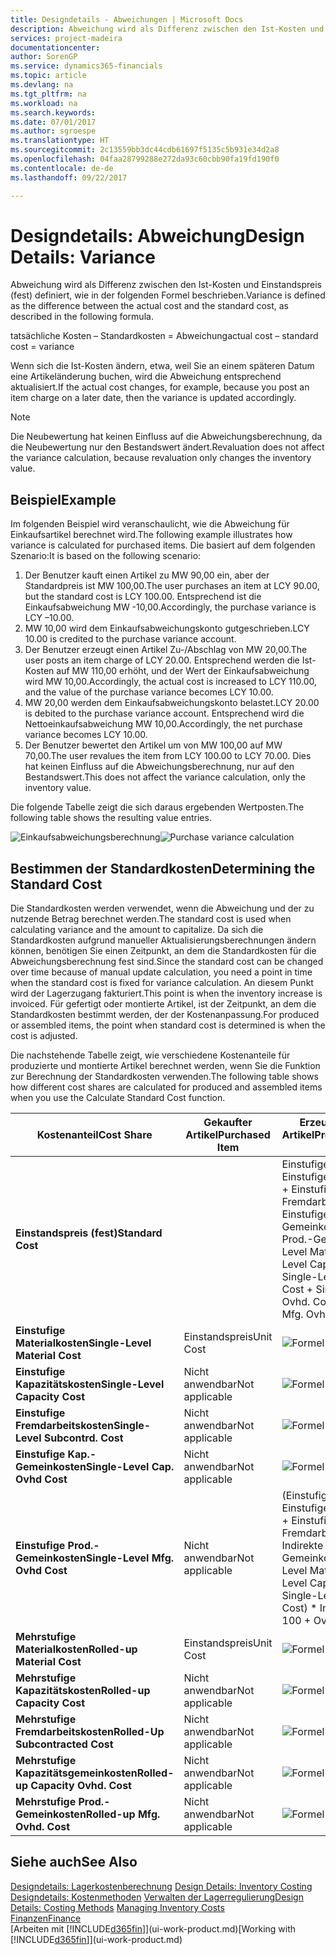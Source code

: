 ```yaml
---
title: Designdetails - Abweichungen | Microsoft Docs
description: Abweichung wird als Differenz zwischen den Ist-Kosten und Einstandspreis (fest) definiert, wie in der folgenden Formel beschrieben.
services: project-madeira
documentationcenter: 
author: SorenGP
ms.service: dynamics365-financials
ms.topic: article
ms.devlang: na
ms.tgt_pltfrm: na
ms.workload: na
ms.search.keywords: 
ms.date: 07/01/2017
ms.author: sgroespe
ms.translationtype: HT
ms.sourcegitcommit: 2c13559bb3dc44cdb61697f5135c5b931e34d2a8
ms.openlocfilehash: 04faa28799288e272da93c60cbb90fa19fd190f0
ms.contentlocale: de-de
ms.lasthandoff: 09/22/2017

---
```

# <a name="design-details-variance"></a><span data-ttu-id="9f837-103">Designdetails: Abweichung</span><span class="sxs-lookup"><span data-stu-id="9f837-103">Design Details: Variance</span></span>
<span data-ttu-id="9f837-104">Abweichung wird als Differenz zwischen den Ist-Kosten und Einstandspreis (fest) definiert, wie in der folgenden Formel beschrieben.</span><span class="sxs-lookup"><span data-stu-id="9f837-104">Variance is defined as the difference between the actual cost and the standard cost, as described in the following formula.</span></span>  

 <span data-ttu-id="9f837-105">tatsächliche Kosten – Standardkosten = Abweichung</span><span class="sxs-lookup"><span data-stu-id="9f837-105">actual cost – standard cost = variance</span></span>  

 <span data-ttu-id="9f837-106">Wenn sich die Ist-Kosten ändern, etwa, weil Sie an einem späteren Datum eine Artikeländerung buchen, wird die Abweichung entsprechend aktualisiert.</span><span class="sxs-lookup"><span data-stu-id="9f837-106">If the actual cost changes, for example, because you post an item charge on a later date, then the variance is updated accordingly.</span></span>  

> [!NOTE]  
>  <span data-ttu-id="9f837-107">Die Neubewertung hat keinen Einfluss auf die Abweichungsberechnung, da die Neubewertung nur den Bestandswert ändert.</span><span class="sxs-lookup"><span data-stu-id="9f837-107">Revaluation does not affect the variance calculation, because revaluation only changes the inventory value.</span></span>  

## <a name="example"></a><span data-ttu-id="9f837-108">Beispiel</span><span class="sxs-lookup"><span data-stu-id="9f837-108">Example</span></span>  
 <span data-ttu-id="9f837-109">Im folgenden Beispiel wird veranschaulicht, wie die Abweichung für Einkaufsartikel berechnet wird.</span><span class="sxs-lookup"><span data-stu-id="9f837-109">The following example illustrates how variance is calculated for purchased items.</span></span> <span data-ttu-id="9f837-110">Die basiert auf dem folgenden Szenario:</span><span class="sxs-lookup"><span data-stu-id="9f837-110">It is based on the following scenario:</span></span>  

1.  <span data-ttu-id="9f837-111">Der Benutzer kauft einen Artikel zu MW 90,00 ein, aber der Standardpreis ist MW 100,00.</span><span class="sxs-lookup"><span data-stu-id="9f837-111">The user purchases an item at LCY 90.00, but the standard cost is LCY 100.00.</span></span> <span data-ttu-id="9f837-112">Entsprechend ist die Einkaufsabweichung MW -10,00.</span><span class="sxs-lookup"><span data-stu-id="9f837-112">Accordingly, the purchase variance is LCY –10.00.</span></span>  
2.  <span data-ttu-id="9f837-113">MW 10,00 wird dem Einkaufsabweichungskonto gutgeschrieben.</span><span class="sxs-lookup"><span data-stu-id="9f837-113">LCY 10.00 is credited to the purchase variance account.</span></span>  
3.  <span data-ttu-id="9f837-114">Der Benutzer erzeugt einen Artikel Zu-/Abschlag von MW 20,00.</span><span class="sxs-lookup"><span data-stu-id="9f837-114">The user posts an item charge of LCY 20.00.</span></span> <span data-ttu-id="9f837-115">Entsprechend werden die Ist-Kosten auf MW 110,00 erhöht, und der Wert der Einkaufsabweichung wird MW 10,00.</span><span class="sxs-lookup"><span data-stu-id="9f837-115">Accordingly, the actual cost is increased to LCY 110.00, and the value of the purchase variance becomes LCY 10.00.</span></span>  
4.  <span data-ttu-id="9f837-116">MW 20,00 werden dem Einkaufsabweichungskonto belastet.</span><span class="sxs-lookup"><span data-stu-id="9f837-116">LCY 20.00 is debited to the purchase variance account.</span></span> <span data-ttu-id="9f837-117">Entsprechend wird die Nettoeinkaufsabweichung MW 10,00.</span><span class="sxs-lookup"><span data-stu-id="9f837-117">Accordingly, the net purchase variance becomes LCY 10.00.</span></span>  
5.  <span data-ttu-id="9f837-118">Der Benutzer bewertet den Artikel um von MW 100,00 auf MW 70,00.</span><span class="sxs-lookup"><span data-stu-id="9f837-118">The user revalues the item from LCY 100.00 to LCY 70.00.</span></span> <span data-ttu-id="9f837-119">Dies hat keinen Einfluss auf die Abweichungsberechnung, nur auf den Bestandswert.</span><span class="sxs-lookup"><span data-stu-id="9f837-119">This does not affect the variance calculation, only the inventory value.</span></span>  

 <span data-ttu-id="9f837-120">Die folgende Tabelle zeigt die sich daraus ergebenden Wertposten.</span><span class="sxs-lookup"><span data-stu-id="9f837-120">The following table shows the resulting value entries.</span></span>  

 <span data-ttu-id="9f837-121">![Einkaufsabweichungsberechnung](media/design_details_inventory_costing_11_purchase_variance.png "design_details_inventory_costing_11_purchase_variance")</span><span class="sxs-lookup"><span data-stu-id="9f837-121">![Purchase variance calculation](media/design_details_inventory_costing_11_purchase_variance.png "design_details_inventory_costing_11_purchase_variance")</span></span>  

## <a name="determining-the-standard-cost"></a><span data-ttu-id="9f837-122">Bestimmen der Standardkosten</span><span class="sxs-lookup"><span data-stu-id="9f837-122">Determining the Standard Cost</span></span>  
 <span data-ttu-id="9f837-123">Die Standardkosten werden verwendet, wenn die Abweichung und der zu nutzende Betrag berechnet werden.</span><span class="sxs-lookup"><span data-stu-id="9f837-123">The standard cost is used when calculating variance and the amount to capitalize.</span></span> <span data-ttu-id="9f837-124">Da sich die Standardkosten aufgrund manueller Aktualisierungsberechnungen ändern können, benötigen Sie einen Zeitpunkt, an dem die Standardkosten für die Abweichungsberechnung fest sind.</span><span class="sxs-lookup"><span data-stu-id="9f837-124">Since the standard cost can be changed over time because of manual update calculation, you need a point in time when the standard cost is fixed for variance calculation.</span></span> <span data-ttu-id="9f837-125">An diesem Punkt wird der Lagerzugang fakturiert.</span><span class="sxs-lookup"><span data-stu-id="9f837-125">This point is when the inventory increase is invoiced.</span></span> <span data-ttu-id="9f837-126">Für gefertigt oder montierte Artikel, ist der Zeitpunkt, an dem die Standardkosten bestimmt werden, der der Kostenanpassung.</span><span class="sxs-lookup"><span data-stu-id="9f837-126">For produced or assembled items, the point when standard cost is determined is when the cost is adjusted.</span></span>  

 <span data-ttu-id="9f837-127">Die nachstehende Tabelle zeigt, wie verschiedene Kostenanteile für produzierte und montierte Artikel berechnet werden, wenn Sie die Funktion zur Berechnung der Standardkosten verwenden.</span><span class="sxs-lookup"><span data-stu-id="9f837-127">The following table shows how different cost shares are calculated for produced and assembled items when you use the Calculate Standard Cost function.</span></span>  

|<span data-ttu-id="9f837-128">Kostenanteil</span><span class="sxs-lookup"><span data-stu-id="9f837-128">Cost Share</span></span>|<span data-ttu-id="9f837-129">Gekaufter Artikel</span><span class="sxs-lookup"><span data-stu-id="9f837-129">Purchased Item</span></span>|<span data-ttu-id="9f837-130">Erzeugter/Montierter Artikel</span><span class="sxs-lookup"><span data-stu-id="9f837-130">Produced/Assembled Item</span></span>|  
|----------------|--------------------|------------------------------|  
|<span data-ttu-id="9f837-131">**Einstandspreis (fest)**</span><span class="sxs-lookup"><span data-stu-id="9f837-131">**Standard Cost**</span></span>||<span data-ttu-id="9f837-132">Einstufige Materialkosten + Einstufige Kapazitätskosten + Einstufige Fremdarbeitskosten + Einstufige Kap.-Gemeinkosten + Einstufige Prod.-Gemeinkosten</span><span class="sxs-lookup"><span data-stu-id="9f837-132">Single-Level Material Cost + Single-Level Capacity Cost + Single-Level Subcontrd. Cost + Single-Level Cap. Ovhd. Cost + Single-Level Mfg. Ovhd. Cost</span></span>|  
|<span data-ttu-id="9f837-133">**Einstufige Materialkosten**</span><span class="sxs-lookup"><span data-stu-id="9f837-133">**Single-Level Material Cost**</span></span>|<span data-ttu-id="9f837-134">Einstandspreis</span><span class="sxs-lookup"><span data-stu-id="9f837-134">Unit Cost</span></span>|<span data-ttu-id="9f837-135">![Formel 1](media/design_details_inventory_costing_11_equation_1.png "design_details_inventory_costing_11_equation_1")</span><span class="sxs-lookup"><span data-stu-id="9f837-135">![Equation 1](media/design_details_inventory_costing_11_equation_1.png "design_details_inventory_costing_11_equation_1")</span></span>|  
|<span data-ttu-id="9f837-136">**Einstufige Kapazitätskosten**</span><span class="sxs-lookup"><span data-stu-id="9f837-136">**Single-Level Capacity Cost**</span></span>|<span data-ttu-id="9f837-137">Nicht anwendbar</span><span class="sxs-lookup"><span data-stu-id="9f837-137">Not applicable</span></span>|<span data-ttu-id="9f837-138">![Formel 2](media/design_details_inventory_costing_11_equation_2.png "design_details_inventory_costing_11_equation_2")</span><span class="sxs-lookup"><span data-stu-id="9f837-138">![Equation 2](media/design_details_inventory_costing_11_equation_2.png "design_details_inventory_costing_11_equation_2")</span></span>|  
|<span data-ttu-id="9f837-139">**Einstufige Fremdarbeitskosten**</span><span class="sxs-lookup"><span data-stu-id="9f837-139">**Single-Level Subcontrd. Cost**</span></span>|<span data-ttu-id="9f837-140">Nicht anwendbar</span><span class="sxs-lookup"><span data-stu-id="9f837-140">Not applicable</span></span>|<span data-ttu-id="9f837-141">![Formel 3](media/design_details_inventory_costing_11_equation_3.png "design_details_inventory_costing_11_equation_3")</span><span class="sxs-lookup"><span data-stu-id="9f837-141">![Equation 3](media/design_details_inventory_costing_11_equation_3.png "design_details_inventory_costing_11_equation_3")</span></span>|  
|<span data-ttu-id="9f837-142">**Einstufige Kap.-Gemeinkosten**</span><span class="sxs-lookup"><span data-stu-id="9f837-142">**Single-Level Cap. Ovhd Cost**</span></span>|<span data-ttu-id="9f837-143">Nicht anwendbar</span><span class="sxs-lookup"><span data-stu-id="9f837-143">Not applicable</span></span>|<span data-ttu-id="9f837-144">![Formel 4](media/design_details_inventory_costing_11_equation_4.png "design_details_inventory_costing_11_equation_4")</span><span class="sxs-lookup"><span data-stu-id="9f837-144">![Equation 4](media/design_details_inventory_costing_11_equation_4.png "design_details_inventory_costing_11_equation_4")</span></span>|  
|<span data-ttu-id="9f837-145">**Einstufige Prod.-Gemeinkosten**</span><span class="sxs-lookup"><span data-stu-id="9f837-145">**Single-Level Mfg. Ovhd Cost**</span></span>|<span data-ttu-id="9f837-146">Nicht anwendbar</span><span class="sxs-lookup"><span data-stu-id="9f837-146">Not applicable</span></span>|<span data-ttu-id="9f837-147">(Einstufige Materialkosten + Einstufige Kapazitätskosten + Einstufige Fremdarbeitskosten) * Indirekte Kosten %/100 + Gemeinkostensatz</span><span class="sxs-lookup"><span data-stu-id="9f837-147">(Single-Level Material Cost + Single-Level Capacity Cost + Single-Level Subcontrd. Cost) * Indirect Cost % / 100 + Overhead Rate</span></span>|  
|<span data-ttu-id="9f837-148">**Mehrstufige Materialkosten**</span><span class="sxs-lookup"><span data-stu-id="9f837-148">**Rolled-up Material Cost**</span></span>|<span data-ttu-id="9f837-149">Einstandspreis</span><span class="sxs-lookup"><span data-stu-id="9f837-149">Unit Cost</span></span>|<span data-ttu-id="9f837-150">![Formel 5](media/design_details_inventory_costing_11_equation_5.png "design_details_inventory_costing_11_equation_5")</span><span class="sxs-lookup"><span data-stu-id="9f837-150">![Equation 5](media/design_details_inventory_costing_11_equation_5.png "design_details_inventory_costing_11_equation_5")</span></span>|  
|<span data-ttu-id="9f837-151">**Mehrstufige Kapazitätskosten**</span><span class="sxs-lookup"><span data-stu-id="9f837-151">**Rolled-up Capacity Cost**</span></span>|<span data-ttu-id="9f837-152">Nicht anwendbar</span><span class="sxs-lookup"><span data-stu-id="9f837-152">Not applicable</span></span>|<span data-ttu-id="9f837-153">![Formel 6](media/design_details_inventory_costing_11_equation_6.png "design_details_inventory_costing_11_equation_6")</span><span class="sxs-lookup"><span data-stu-id="9f837-153">![Equation 6](media/design_details_inventory_costing_11_equation_6.png "design_details_inventory_costing_11_equation_6")</span></span>|  
|<span data-ttu-id="9f837-154">**Mehrstufige Fremdarbeitskosten**</span><span class="sxs-lookup"><span data-stu-id="9f837-154">**Rolled-Up Subcontracted Cost**</span></span>|<span data-ttu-id="9f837-155">Nicht anwendbar</span><span class="sxs-lookup"><span data-stu-id="9f837-155">Not applicable</span></span>|<span data-ttu-id="9f837-156">![Formel 7](media/design_details_inventory_costing_11_equation_7.png "design_details_inventory_costing_11_equation_7")</span><span class="sxs-lookup"><span data-stu-id="9f837-156">![Equation 7](media/design_details_inventory_costing_11_equation_7.png "design_details_inventory_costing_11_equation_7")</span></span>|  
|<span data-ttu-id="9f837-157">**Mehrstufige Kapazitätsgemeinkosten**</span><span class="sxs-lookup"><span data-stu-id="9f837-157">**Rolled-up Capacity Ovhd. Cost**</span></span>|<span data-ttu-id="9f837-158">Nicht anwendbar</span><span class="sxs-lookup"><span data-stu-id="9f837-158">Not applicable</span></span>|<span data-ttu-id="9f837-159">![Formel 8](media/design_details_inventory_costing_11_equation_8.png "design_details_inventory_costing_11_equation_8")</span><span class="sxs-lookup"><span data-stu-id="9f837-159">![Equation 8](media/design_details_inventory_costing_11_equation_8.png "design_details_inventory_costing_11_equation_8")</span></span>|  
|<span data-ttu-id="9f837-160">**Mehrstufige Prod.-Gemeinkosten**</span><span class="sxs-lookup"><span data-stu-id="9f837-160">**Rolled-up Mfg. Ovhd. Cost**</span></span>|<span data-ttu-id="9f837-161">Nicht anwendbar</span><span class="sxs-lookup"><span data-stu-id="9f837-161">Not applicable</span></span>|<span data-ttu-id="9f837-162">![Formel 9](media/design_details_inventory_costing_11_equation_9.png "design_details_inventory_costing_11_equation_9")</span><span class="sxs-lookup"><span data-stu-id="9f837-162">![Equation 9](media/design_details_inventory_costing_11_equation_9.png "design_details_inventory_costing_11_equation_9")</span></span>|  

## <a name="see-also"></a><span data-ttu-id="9f837-163">Siehe auch</span><span class="sxs-lookup"><span data-stu-id="9f837-163">See Also</span></span>  
 <span data-ttu-id="9f837-164">[Designdetails: Lagerkostenberechnung](design-details-inventory-costing.md) </span><span class="sxs-lookup"><span data-stu-id="9f837-164">[Design Details: Inventory Costing](design-details-inventory-costing.md) </span></span>  
 <span data-ttu-id="9f837-165">[Designdetails: Kostenmethoden](design-details-costing-methods.md) [Verwalten der Lagerregulierung](finance-manage-inventory-costs.md)</span><span class="sxs-lookup"><span data-stu-id="9f837-165">[Design Details: Costing Methods](design-details-costing-methods.md) [Managing Inventory Costs](finance-manage-inventory-costs.md)</span></span>  
 [<span data-ttu-id="9f837-166">Finanzen</span><span class="sxs-lookup"><span data-stu-id="9f837-166">Finance</span></span>](finance.md)  
 <span data-ttu-id="9f837-167">[Arbeiten mit [!INCLUDE[d365fin](includes/d365fin_md.md)]](ui-work-product.md)</span><span class="sxs-lookup"><span data-stu-id="9f837-167">[Working with [!INCLUDE[d365fin](includes/d365fin_md.md)]](ui-work-product.md)</span></span>

